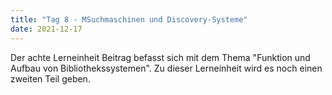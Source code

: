 ```yaml
---
title: "Tag 8 - MSuchmaschinen und Discovery-Systeme"
date: 2021-12-17
---
```


Der achte Lerneinheit Beitrag befasst sich mit dem Thema "Funktion und Aufbau von Bibliothekssystemen". Zu dieser Lerneinheit wird es noch einen zweiten Teil geben. 
